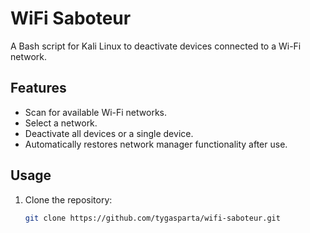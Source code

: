 # WiFi Saboteur

A Bash script for Kali Linux to deactivate devices connected to a Wi-Fi network.

## Features
- Scan for available Wi-Fi networks.
- Select a network.
- Deactivate all devices or a single device.
- Automatically restores network manager functionality after use.

## Usage
1. Clone the repository:
   ```bash
   git clone https://github.com/tygasparta/wifi-saboteur.git
